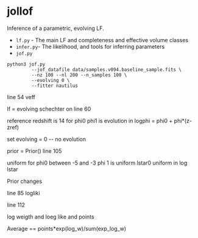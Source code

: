 # jollof

Inference of a parametric, evolving LF.

* `lf.py` - The main LF and completeness and effective volume classes
* `infer.py`- The likelihood, and tools for inferring parameters
* `jof.py`


```
python3 jof.py
         --jof_datafile data/samples.v094.baseline_sample.fits \
         --nz 100 --nl 200 --n_samples 100 \
         --evolving 0 \
         --fitter nautilus
```

line 54 veff

lf = evolving schechter on line 60

reference redshift is 14 for phi0
phi1 is evolution in logphi = phi0 + phi*(z-zref)

set evolving = 0 -- no evolution


prior = Prior() line 105

uniform for phi0 between -5 and -3
phi 1 is uniform
lstar0 uniform in log lstar

Prior changes


line 85 logliki

line 112

log weigth and loeg like and points

Average == points*exp(log_w)/sum(exp_log_w)